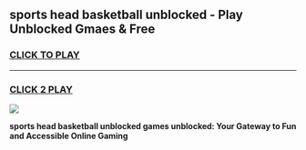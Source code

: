 
## sports head basketball unblocked - Play Unblocked Gmaes & Free
<h3>
<a href="https://news.freeplayer.one?title=sports_head_basketball_unblocked&ref=16F">CLICK TO PLAY</a></h3>
<hr>

<h3>
<a href="https://news.freeplayer.one?title=sports_head_basketball_unblocked&ref=16F">CLICK 2 PLAY</a>
  
</h3>

<a href="https://news.freeplayer.one?title=sports_head_basketball_unblocked&ref=16F/"><img src="https://clearcache.store/games.png"></a>


**sports head basketball unblocked games unblocked: Your Gateway to Fun and Accessible Online Gaming**
